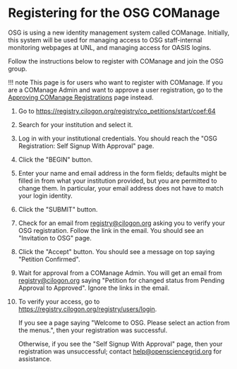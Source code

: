 Registering for the OSG COManage
================================

OSG is using a new identity management system called COManage.
Initially, this system will be used for managing access to OSG staff-internal monitoring webpages at UNL,
and managing access for OASIS logins.

Follow the instructions below to register with COManage and join the OSG group.

!!! note
    This page is for users who want to register with COManage.
    If you are a COManage Admin and want to approve a user registration,
    go to the [Approving COManage Registrations](/policy/comanage-instructions-admin) page instead.


1.  Go to <https://registry.cilogon.org/registry/co_petitions/start/coef:64>

1.  Search for your institution and select it.

1.  Log in with your institutional credentials.
    You should reach the "OSG Registration: Self Signup With Approval" page.

1.  Click the "BEGIN" button.

1.  Enter your name and email address in the form fields;
    defaults might be filled in from what your institution provided,
    but you are permitted to change them.
    In particular, your email address does not have to match your login identity.

1.  Click the "SUBMIT" button.

1.  Check for an email from <registry@cilogon.org> asking you to verify your OSG registration.
    Follow the link in the email.
    You should see an "Invitation to OSG" page.

1.  Click the "Accept" button.
    You should see a message on top saying "Petition Confirmed".

1.  Wait for approval from a COManage Admin.
    You will get an email from <registry@cilogon.org> saying "Petition for <NAME> changed status
    from Pending Approval to Approved".
    Ignore the links in the email.

1.  To verify your access, go to
    <https://registry.cilogon.org/registry/users/login>.

    If you see a page saying "Welcome to OSG. Please select an action from the menus.",
    then your registration was successful.

    Otherwise, if you see the "Self Signup With Approval" page, then your registration was unsuccessful;
    contact <help@opensciencegrid.org> for assistance.


